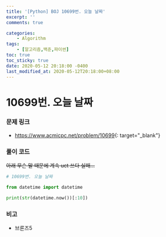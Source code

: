 ```yaml
---
title: '[Python] BOJ 10699번. 오늘 날짜'
excerpt: ''
comments: true

categories:
    - Algorithm
tags:
    - [알고리즘,백준,파이썬]
toc: true
toc_sticky: true
date: 2020-05-12 20:18:00 -0400
last_modified_at: 2020-05-12T20:18:00+08:00
---
```


# 10699번. 오늘 날짜

### 문제 링크

-   <https://www.acmicpc.net/problem/10699>{: target="\_blank"}

### 풀이 코드

~~아래 무슨 말 때문에 계속 uct 쓰다 실패...~~

```python
# 10699번. 오늘 날짜

from datetime import datetime

print(str(datetime.now())[:10])
```

### 비고

-   브론즈5
